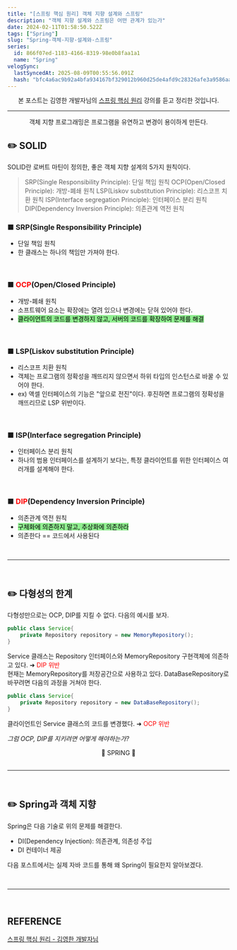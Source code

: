 ```yaml
---
title: "[스프링 핵심 원리] 객체 지향 설계와 스프링"
description: "객체 지향 설계와 스프링은 어떤 관계가 있는가"
date: 2024-02-11T01:58:50.522Z
tags: ["Spring"]
slug: "Spring-객체-지향-설계와-스프링"
series:
  id: 866f07ed-1183-4166-8319-98e0b8faa1a1
  name: "Spring"
velogSync:
  lastSyncedAt: 2025-08-09T00:55:56.091Z
  hash: "bfc4a6ac9b92a4bfa934167bf329012b960d25de4afd9c28326afe3a9586aa09"
---
```


<center>본 포스트는 김영한 개발자님의 <a href = "https://www.inflearn.com/course/%EC%8A%A4%ED%94%84%EB%A7%81-%ED%95%B5%EC%8B%AC-%EC%9B%90%EB%A6%AC-%EA%B8%B0%EB%B3%B8%ED%8E%B8/dashboard">스프링 핵심 원리</a> 강의를 듣고 정리한 것입니다.  </center>


---
<center>객체 지향 프로그래밍은 프로그램을 유연하고 변경이 용이하게 만든다.</center>


## ✏️ SOLID
SOLID란 로버트 마틴이 정의한, 좋은 객체 지향 설계의 5가지 원칙이다.

>SRP(Single Responsibility Principle): 단일 책임 원칙
OCP(Open/Closed Principle): 개방-폐쇄 원칙
LSP(Liskov substitution Principle): 리스코프 치환 원칙
ISP(Interface segregation Principle): 인터페이스 분리 원칙
DIP(Dependency Inversion Principle): 의존관계 역전 원칙


### ■ SRP(Single Responsibility Principle)
- 단일 책임 원칙
- 한 클래스는 하나의 책임만 가져야 한다.

<br>

### ■ <span style = "color:red">OCP</span>(Open/Closed Principle)
- 개방-폐쇄 원칙
- 소프트웨어 요소는 확장에는 열려 있으나 변경에는 닫혀 있어야 한다.
- <span style = "background-color:lightgreen; color: black">클라이언트의 코드를 변경하지 않고, 서버의 코드를 확장하여 문제를 해결</span>


<br>

### ■ LSP(Liskov substitution Principle)
- 리스코프 치환 원칙
- 객체는 프로그램의 정확성을 깨뜨리지 않으면서 하위 타입의 인스턴스로 바꿀 수 있어야 한다.
- ex) 액셀 인터페이스의 기능은 "앞으로 전진"이다. 후진하면 프로그램의 정확성을 깨뜨리므로 LSP 위반이다.

<br>

### ■ ISP(Interface segregation Principle)
- 인터페이스 분리 원칙
- 하나의 범용 인터페이스를 설계하기 보다는, 특정 클라이언트를 위한 인터페이스 여러개를 설계해야 한다.

<br>

### ■ <span style = "color:red">DIP</span>(Dependency Inversion Principle)
- 의존관계 역전 원칙
- <span style = "background-color:lightgreen; color: black">구체화에 의존하지 말고, 추상화에 의존하라</span>
- 의존한다 == 코드에서 사용된다

<br>

---

<br>

## ✏️ 다형성의 한계

다형성만으로는 OCP, DIP를 지킬 수 없다.
다음의 예시를 보자.
<br>
```java
public class Service{
	private Repository repository = new MemoryRepository();
}
```
Service 클래스는 Repository 인터페이스와 MemoryRepository 구현객체에 의존하고 있다. ➜ <span style = "color:red">DIP 위반</span>
<br>
현재는 MemoryRepository를 저장공간으로 사용하고 있다. DataBaseRepository로 바꾸려면 다음의 과정을 거쳐야 한다.
```java
public class Service{
	private Repository repository = new DataBaseRepository();
}
```
클라이언트인 Service 클래스의 코드를 변경했다. ➜ <span style = "color:red">OCP 위반</span>
<br>

_그럼 OCP, DIP를 지키려면 어떻게 해야하는가?_
<center>🌱 SPRING 🌱</center>

<br>

---

<br>

## ✏️ Spring과 객체 지향
Spring은 다음 기술로 위의 문제를 해결한다.
- DI(Dependency Injection): 의존관계, 의존성 주입
- DI 컨테이너 제공

다음 포스트에서는 실제 자바 코드를 통해 왜 Spring이 필요한지 알아보겠다.

<br>

---

<br>

## REFERENCE
<a href = "https://www.inflearn.com/course/%EC%8A%A4%ED%94%84%EB%A7%81-%ED%95%B5%EC%8B%AC-%EC%9B%90%EB%A6%AC-%EA%B8%B0%EB%B3%B8%ED%8E%B8/dashboard">스프링 핵심 원리 - 김영한 개발자님</a>
